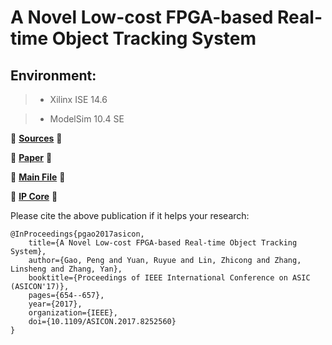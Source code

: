 # A Novel Low-cost FPGA-based Real-time Object Tracking System

## Environment:

> * Xilinx ISE 14.6

> * ModelSim 10.4 SE

:high_brightness: **[Sources](./src)** :high_brightness:

:high_brightness: **[Paper](./pdf)** :high_brightness:

:high_brightness: **[Main File](./par_xilinx)** :high_brightness:

:high_brightness: **[IP Core](./INS_prj/ipcore_dir)** :high_brightness:
 
Please cite the above publication if it helps your research:

	@InProceedings{pgao2017asicon,
		title={A Novel Low-cost FPGA-based Real-time Object Tracking System},
		author={Gao, Peng and Yuan, Ruyue and Lin, Zhicong and Zhang, Linsheng and Zhang, Yan},
		booktitle={Proceedings of IEEE International Conference on ASIC (ASICON'17)},
		pages={654--657},
		year={2017},
		organization={IEEE},
		doi={10.1109/ASICON.2017.8252560}
	}
 
